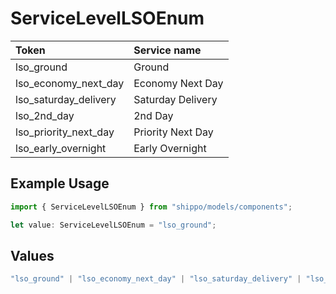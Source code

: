 # ServiceLevelLSOEnum

|Token | Service name|
|:---|:---|
| lso_ground | Ground|
| lso_economy_next_day | Economy Next Day|
| lso_saturday_delivery | Saturday Delivery|
| lso_2nd_day | 2nd Day|
| lso_priority_next_day | Priority Next Day|
| lso_early_overnight | Early Overnight|


## Example Usage

```typescript
import { ServiceLevelLSOEnum } from "shippo/models/components";

let value: ServiceLevelLSOEnum = "lso_ground";
```

## Values

```typescript
"lso_ground" | "lso_economy_next_day" | "lso_saturday_delivery" | "lso_2nd_day" | "lso_priority_next_day" | "lso_early_overnight"
```